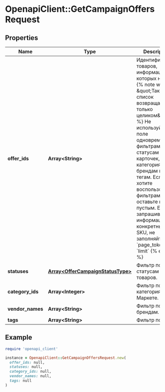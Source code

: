 # OpenapiClient::GetCampaignOffersRequest

## Properties

| Name | Type | Description | Notes |
| ---- | ---- | ----------- | ----- |
| **offer_ids** | **Array&lt;String&gt;** | Идентификаторы товаров, информация о которых нужна.  {% note warning \&quot;Такой список возвращается только целиком\&quot; %}  Не используйте это поле одновременно с фильтрами по статусам карточек, категориям, брендам или тегам. Если вы хотите воспользоваться фильтрами, оставьте поле пустым.  Если вы запрашиваете информацию по конкретным SKU, не заполняйте:  * &#x60;page_token&#x60; * &#x60;limit&#x60;  {% endnote %}     | [optional] |
| **statuses** | [**Array&lt;OfferCampaignStatusType&gt;**](OfferCampaignStatusType.md) | Фильтр по статусам товаров.  | [optional] |
| **category_ids** | **Array&lt;Integer&gt;** | Фильтр по категориям на Маркете. | [optional] |
| **vendor_names** | **Array&lt;String&gt;** | Фильтр по брендам. | [optional] |
| **tags** | **Array&lt;String&gt;** | Фильтр по тегам. | [optional] |

## Example

```ruby
require 'openapi_client'

instance = OpenapiClient::GetCampaignOffersRequest.new(
  offer_ids: null,
  statuses: null,
  category_ids: null,
  vendor_names: null,
  tags: null
)
```

